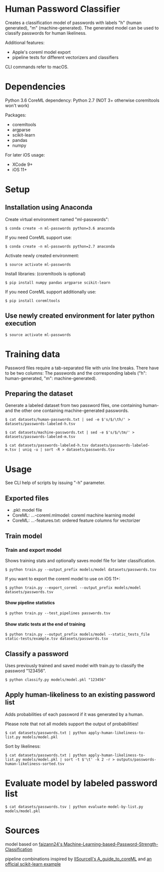 # Human Password Classifier
Creates a classification model of passwords with labels "h" (human generated), "m" (machine-generated). The generated model can be used to classify passwords for human likeliness.

Additional features:
* Apple's coreml model export
* pipeline tests for different vectorizers and classifiers

CLI commands refer to macOS.

# Dependencies

Python 3.6
CoreML dependency: Python 2.7 (NOT 3+ otherwise coremltools won't work)

Packages:
* coremltools
* argparse
* scikit-learn
* pandas
* numpy

For later iOS usage:
* XCode 9+
* iOS 11+

# Setup

## Installation using Anaconda

Create virtual environment named "ml-passwords":

`$ conda create -n ml-passwords python=3.6 anaconda`

If you need CoreML support use:

`$ conda create -n ml-passwords python=2.7 anaconda`

Activate newly created environment:

`$ source activate ml-passwords`

Install libraries: (coremltools is optional)

`$ pip install numpy pandas argparse scikit-learn`

If you need CoreML support additionally use:

`$ pip install coremltools`

## Use newly created environment for later python execution

`$ source activate ml-passwords`

# Training data

Password files require a tab-separated file with unix line breaks. There have to be two columns: The passwords and the corresponding labels ("h": human-generated, "m": machine-generated).

## Preparing the dataset

Generate a labeled dataset from two password files, one containing human- and the other one containing machine-generated passwords.

`$ cat datasets/human-passwords.txt | sed -e $'s/$/\th/' > datasets/passwords-labeled-h.tsv`

`$ cat datasets/machine-passwords.txt | sed -e $'s/$/\tm/' > datasets/passwords-labeled-m.tsv`

`$ cat datasets/passwords-labeled-h.tsv datasets/passwords-labeled-m.tsv | uniq -u | sort -R > datasets/passwords.tsv`


# Usage

See CLI help of scripts by issuing "-h" parameter.

## Exported files

* .pkl: model file
* CoreML: ...-coreml.mlmodel: coreml machine learning model
* CoreML: ...-features.txt: ordered feature columns for vectorizer

## Train model

### Train and export model

Shows training stats and optionally saves model file for later classification.

`$ python train.py --output_prefix models/model datasets/passwords.tsv`

If you want to export the coreml model to use on iOS 11+:

`$ python train.py --export_coreml --output_prefix models/model datasets/passwords.tsv`

#### Show pipeline statistics

`$ python train.py --test_pipelines passwords.tsv`

#### Show static tests at the end of training

`$ python train.py --output_prefix models/model --static_tests_file static-tests/example.tsv datasets/passwords.tsv`

## Classify a password

Uses previously trained and saved model with train.py to classify the password "123456".

`$ python classify.py models/model.pkl "123456"`

## Apply human-likeliness to an existing password list

Adds probabilities of each password if it was generated by a human.

Please note that not all models support the output of probabilities!

`$ cat datasets/passwords.txt | python apply-human-likeliness-to-list.py models/model.pkl`

Sort by likeliness:

`$ cat datasets/passwords.txt | python apply-human-likeliness-to-list.py models/model.pkl | sort -t $'\t' -k 2 -r > outputs/passwords-human-likeliness-sorted.tsv`

# Evaluate model by labeled password list

`$ cat datasets/passwords.tsv | python evaluate-model-by-list.py models/model.pkl`

# Sources

model based on [faizann24's Machine-Learning-based-Password-Strength-Classification](https://github.com/faizann24/Machine-Learning-based-Password-Strength-Classification/blob/master/script.py)

pipeline combinations inspired by [llSourcell's A_guide_to_coreML](https://github.com/llSourcell/A_guide_to_coreML/blob/master/spam_detection.py) and [an official scikit-learn example](http://scikit-learn.org/stable/auto_examples/model_selection/grid_search_text_feature_extraction.html)
